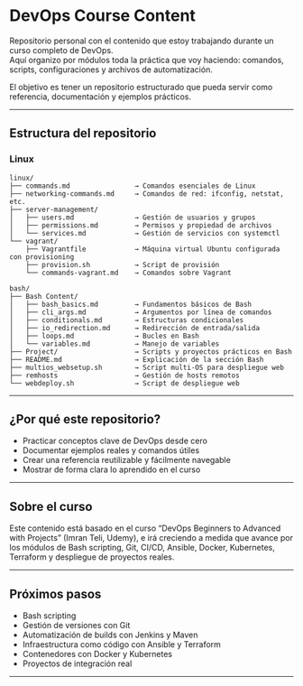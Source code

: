 # DevOps Course Content

Repositorio personal con el contenido que estoy trabajando durante un curso completo de DevOps.  
Aquí organizo por módulos toda la práctica que voy haciendo: comandos, scripts, configuraciones y archivos de automatización.

El objetivo es tener un repositorio estructurado que pueda servir como referencia, documentación y ejemplos prácticos.

---

## Estructura del repositorio

### Linux

    

    linux/
    ├── commands.md                → Comandos esenciales de Linux
    ├── networking-commands.md     → Comandos de red: ifconfig, netstat, etc.
    ├── server-management/
    │   ├── users.md               → Gestión de usuarios y grupos
    │   ├── permissions.md         → Permisos y propiedad de archivos
    │   └── services.md            → Gestión de servicios con systemctl
    └── vagrant/
        ├── Vagrantfile            → Máquina virtual Ubuntu configurada con provisioning
        ├── provision.sh           → Script de provisión
        └── commands-vagrant.md    → Comandos sobre Vagrant
    
    bash/
    ├── Bash Content/
    │   ├── bash_basics.md         → Fundamentos básicos de Bash
    │   ├── cli_args.md            → Argumentos por línea de comandos
    │   ├── conditionals.md        → Estructuras condicionales
    │   ├── io_redirection.md      → Redirección de entrada/salida
    │   ├── loops.md               → Bucles en Bash
    │   └── variables.md           → Manejo de variables
    ├── Project/                   → Scripts y proyectos prácticos en Bash
    ├── README.md                  → Explicación de la sección Bash
    ├── multios_websetup.sh        → Script multi-OS para despliegue web
    ├── remhosts                   → Gestión de hosts remotos
    └── webdeploy.sh               → Script de despliegue web


---

## ¿Por qué este repositorio?

- Practicar conceptos clave de DevOps desde cero
- Documentar ejemplos reales y comandos útiles
- Crear una referencia reutilizable y fácilmente navegable
- Mostrar de forma clara lo aprendido en el curso

---

## Sobre el curso

Este contenido está basado en el curso “DevOps Beginners to Advanced with Projects” (Imran Teli, Udemy), e irá creciendo a medida que avance por los módulos de Bash scripting, Git, CI/CD, Ansible, Docker, Kubernetes, Terraform y despliegue de proyectos reales.

---

## Próximos pasos

- Bash scripting
- Gestión de versiones con Git
- Automatización de builds con Jenkins y Maven
- Infraestructura como código con Ansible y Terraform
- Contenedores con Docker y Kubernetes
- Proyectos de integración real

---
